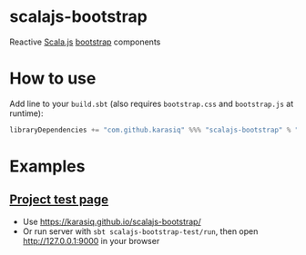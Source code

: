 # scalajs-bootstrap
Reactive [Scala.js](http://www.scala-js.org/) [bootstrap](https://getbootstrap.com/) components

# How to use
Add line to your `build.sbt` (also requires `bootstrap.css` and `bootstrap.js` at runtime):
```scala
libraryDependencies += "com.github.karasiq" %%% "scalajs-bootstrap" % "1.0.1"
```

# Examples
## [Project test page](https://github.com/Karasiq/scalajs-bootstrap/tree/master/test/frontend/src/main/scala/com/karasiq/bootstrap/test/frontend) 
* Use https://karasiq.github.io/scalajs-bootstrap/
* Or run server with `sbt scalajs-bootstrap-test/run`, then open http://127.0.0.1:9000 in your browser
